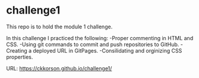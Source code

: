 # challenge1
This repo is to hold the module 1 challenge.

In this challenge I practiced the following:
-Proper commenting in HTML and CSS.
-Using git commands to commit and push repositories to GitHub.
-Creating a deployed URL in GitPages.
-Consilidating and orginizing CSS properties.


URL:   https://ckkorson.github.io/challenge1/
